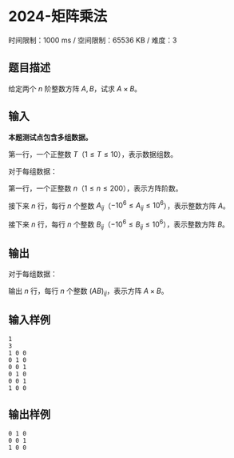 # 2024-矩阵乘法

时间限制：1000 ms / 空间限制：65536 KB / 难度：3

## 题目描述

给定两个 $n$ 阶整数方阵 $A, B$，试求 $A\times B$。

## 输入

**本题测试点包含多组数据。**

第一行，一个正整数 $T$（$1\leq T\leq 10$），表示数据组数。

对于每组数据：

第一行，一个正整数 $n$（$1\leq n\leq 200$），表示方阵阶数。

接下来 $n$ 行，每行 $n$ 个整数 $A_{ij}$（$-10^6\leq A_{ij}\leq 10^6$），表示整数方阵 $A$。

接下来 $n$ 行，每行 $n$ 个整数 $B_{ij}$（$-10^6\leq B_{ij}\leq 10^6$），表示整数方阵 $B$。

## 输出

对于每组数据：

输出 $n$ 行，每行 $n$ 个整数 $(AB)_{ij}$，表示方阵 $A\times B$。

## 输入样例

    1
    3
    1 0 0
    0 1 0
    0 0 1
    0 1 0
    0 0 1
    1 0 0

## 输出样例

    0 1 0
    0 0 1
    1 0 0

